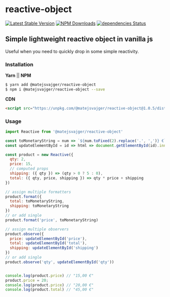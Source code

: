 # reactive-object
[![Latest Stable Version](https://img.shields.io/npm/v/@matejsvajger/reactive-object.svg)](https://www.npmjs.com/package/@matejsvajger/reactive-object)
[![NPM Downloads](https://img.shields.io/npm/dm/@matejsvajger/reactive-object.svg)](https://www.npmjs.com/package/@matejsvajger/reactive-object)
[![dependencies Status](https://david-dm.org/matejsvajger/reactive-object/status.svg)](https://david-dm.org/matejsvajger/reactive-object)

## Simple lightweight reactive object in vanilla js
Useful when you need to quickly drop in some simple reactivity.

### Installation
__Yarn__ || __NPM__
```sh
$ yarn add @matejsvajger/reactive-object
$ npm i @matejsvajger/reactive-object --save
```

__CDN__
```html
<script src="https://unpkg.com/@matejsvajger/reactive-object@1.0.5/dist/reactive.umd.js"></script>
```

### Usage
```js
import Reactive from '@matejsvajger/reactive-object'

const toMonetaryString = num => `${num.toFixed(2).replace('.', ',')} €`
const updateElementById = id => html => document.getElementById(id).innerHTML = html

const product = new Reactive({
  qty: 2,
  price: 15,
  // computed props
  shipping: ({ qty }) => (qty > 0 ? 5 : 0),
  total: ({ qty, price, shipping }) => qty * price + shipping
})

// assign multiple formatters
product.format({
  total: toMonetaryString,
  shipping: toMonetaryString
})
// or add single
product.format('price', toMonetaryString)

// assign multiple observers
product.observe({
  price: updateElementById('price'),
  total: updateElementById('total'),
  shipping: updateElementById('shipping')
})
// or add single
product.observe('qty', updateElementById('qty'))


console.log(product.price) // "15,00 €"
product.price = 20;
console.log(product.price) // "20,00 €"
console.log(product.total) // "45,00 €"
```

